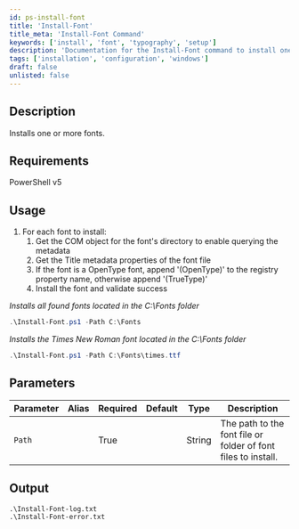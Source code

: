 ```yaml
---
id: ps-install-font
title: 'Install-Font'
title_meta: 'Install-Font Command'
keywords: ['install', 'font', 'typography', 'setup']
description: 'Documentation for the Install-Font command to install one or more fonts on a Windows system.'
tags: ['installation', 'configuration', 'windows']
draft: false
unlisted: false
---
```

## Description
Installs one or more fonts.

## Requirements
PowerShell v5

## Usage
1. For each font to install:
   1. Get the COM object for the font's directory to enable querying the metadata
   2. Get the Title metadata properties of the font file
   3. If the font is a OpenType font, append '(OpenType)' to the registry property name, otherwise append '(TrueType)'
   4. Install the font and validate success



*Installs all found fonts located in the C:\Fonts folder*
```powershell
.\Install-Font.ps1 -Path C:\Fonts
```

*Installs the Times New Roman font located in the C:\Fonts folder*
```powershell
.\Install-Font.ps1 -Path C:\Fonts\times.ttf
```

## Parameters
| Parameter | Alias | Required | Default | Type   | Description                                                   |
| --------- | ----- | -------- | ------- | ------ | ------------------------------------------------------------- |
| `Path`    |       | True     |         | String | The path to the font file or folder of font files to install. |


## Output
    .\Install-Font-log.txt
    .\Install-Font-error.txt

